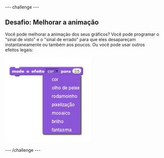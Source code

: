\--- challenge \---

## Desafio: Melhorar a animação

Você pode melhorar a animação dos seus gráficos? Você pode programar o "sinal de visto" e o "sinal de errado" para que eles desapareçam instantaneamente ou também aos poucos. Ou você pode usar outros efeitos legais:

![captura de tela](images/brain-effects.png)

\--- /challenge \---